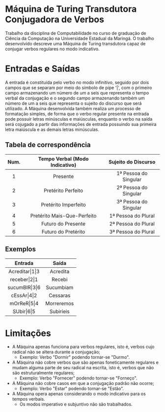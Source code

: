 # Máquina de Turing Transdutora Conjugadora de Verbos
Trabalho da disciplina de Computabilidade no curso de graduação de Ciência da Computação na Universidade Estadual da Maringá.
O trabalho desenvolvido descreve uma Máquina de Turing transdutora capaz de conjugar verbos regulares no modo indicativo.

# Entradas e Saídas

A entrada é constituída pelo verbo no modo infinitivo, seguido por dois campos que se separam por meio do símbolo de pipe '|', com o primeiro campo armazenando um número de um a seis que representa o tempo verbal da conjugação e o segundo campo armazenando também um número de um a seis que representa o sujeito do discurso que será utilizado.
A Máquina desenvolvida também realiza um processo de formatação simples, de forma que o verbo regular presente na entrada pode possuir letras minúsculas e maiúsculas, enquanto o verbo na saída será cojugado a partir das informações de entrada possuindo sua primeira letra maiúscula e as demais letras minúsculas.

## Tabela de correspondência

|  Num. | Tempo Verbal (Modo Indicativo) | Sujeito do Discurso    |
| :---: | :----------------------------: | :--------------------: |
|   1   | Presente                       | 1ª Pessoa do Singular  |
|   2   | Pretérito Perfeito             | 2ª Pessoa do Singular  |
|   3   | Pretérito Imperfeito           | 3ª Pessoa do Singular  |
|   4   | Pretérito Mais-Que-Perfeito    | 1ª Pessoa do Plural    |
|   5   | Futuro do Presente             | 2ª Pessoa do Plural    |
|   6   | Futuro do Pretérito            | 3ª Pessoa do Plural    |

## Exemplos

| Entrada          | Saída      |
| :--------------: | :--------: |
| Acreditar\|1\|3  | Acredita   |
| receber\|2\|1    | Recebi     |
| sucumBIR\|3\|6   | Sucumbiam  |
| cEssAr\|4\|2     | Cessaras   |
| mOrReR\|5\|4     | Morreremos |
| SUbir\|6\|5      | Subiríeis  |

# Limitações

* A Máquina apenas funciona para verbos regulares, isto é, verbos cujo radical não se altera durante a conjugação;
  - Exemplo: Verbo "Dormir" podendo tornar-se "Durmo".
* A Máquina não cobre verbos que são apenas foneticamente regulares e mudam alguma parte de seu radical na escrita, isto é, verbos que não são estruturalmente regulares;
  - Exemplo: Verbo "Fornecer" podendo tornar-se "Forneço".
* A Máquina não cobre casos em que a conjugação padrão não ocorre;
  - Exemplo: Verbo "Estar" podendo tornar-se "Estão".
* A Máquina opera apenas considerando o modo indicativo para os tempos verbais.
  - Os modos imperativo e subjuntivo não são trabalhados.